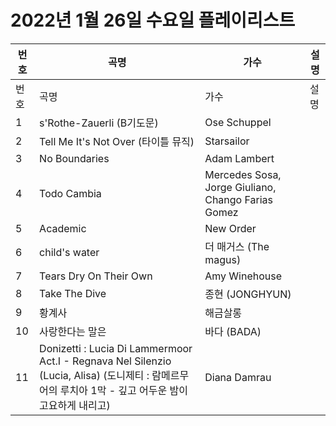 # 2022년 1월 26일 수요일 플레이리스트

| 번호 | 곡명 | 가수 | 설명 |
|------|------|------|------|
| 번호 | 곡명 | 가수 | 설명 |
| 1 | s'Rothe-Zauerli (B기도문) | Ose Schuppel |  |
| 2 | Tell Me It's Not Over (타이틀 뮤직) | Starsailor |  |
| 3 | No Boundaries | Adam Lambert |  |
| 4 | Todo Cambia | Mercedes Sosa, Jorge Giuliano, Chango Farias Gomez |  |
| 5 | Academic | New Order |  |
| 6 | child's water | 더 매거스 (The magus) |  |
| 7 | Tears Dry On Their Own | Amy Winehouse |  |
| 8 | Take The Dive | 종현 (JONGHYUN) |  |
| 9 | 황계사 | 해금살롱 |  |
| 10 | 사랑한다는 말은 | 바다 (BADA) |  |
| 11 | Donizetti : Lucia Di Lammermoor Act.I - Regnava Nel Silenzio (Lucia, Alisa) (도니제티 : 람메르무어의 루치아 1막 - 깊고 어두운 밤이 고요하게 내리고) | Diana Damrau |  |
